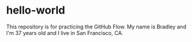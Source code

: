 # hello-world
This repository is for practicing the GitHub Flow.
My name is Bradley and I'm 37 years old and I live in San Francisco, CA.
